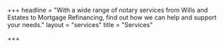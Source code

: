 +++
headline = "With a wide range of notary services from Wills and Estates to Mortgage Refinancing, find out how we can help and support your needs."
layout = "services"
title = "Services"

+++
